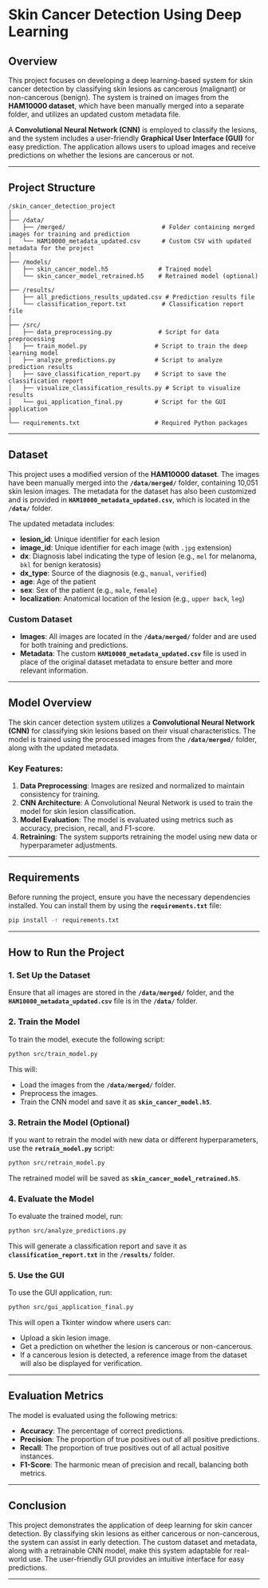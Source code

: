 
# **Skin Cancer Detection Using Deep Learning**

## **Overview**

This project focuses on developing a deep learning-based system for skin cancer detection by classifying skin lesions as cancerous (malignant) or non-cancerous (benign). The system is trained on images from the **HAM10000 dataset**, which have been manually merged into a separate folder, and utilizes an updated custom metadata file. 

A **Convolutional Neural Network (CNN)** is employed to classify the lesions, and the system includes a user-friendly **Graphical User Interface (GUI)** for easy prediction. The application allows users to upload images and receive predictions on whether the lesions are cancerous or not.

---

## **Project Structure**

```
/skin_cancer_detection_project
│
├── /data/
│   ├── /merged/                           # Folder containing merged images for training and prediction
│   └── HAM10000_metadata_updated.csv      # Custom CSV with updated metadata for the project
│
├── /models/
│   ├── skin_cancer_model.h5              # Trained model
│   └── skin_cancer_model_retrained.h5    # Retrained model (optional)
│
├── /results/
│   ├── all_predictions_results_updated.csv # Prediction results file
│   └── classification_report.txt          # Classification report file
│
├── /src/
│   ├── data_preprocessing.py             # Script for data preprocessing
│   ├── train_model.py                   # Script to train the deep learning model
│   ├── analyze_predictions.py           # Script to analyze prediction results
│   ├── save_classification_report.py    # Script to save the classification report
│   ├── visualize_classification_results.py # Script to visualize results
│   └── gui_application_final.py         # Script for the GUI application
│
└── requirements.txt                     # Required Python packages
```

---

## **Dataset**

This project uses a modified version of the **HAM10000 dataset**. The images have been manually merged into the **`/data/merged/`** folder, containing 10,051 skin lesion images. The metadata for the dataset has also been customized and is provided in **`HAM10000_metadata_updated.csv`**, which is located in the **`/data/`** folder.

The updated metadata includes:
- **lesion_id**: Unique identifier for each lesion
- **image_id**: Unique identifier for each image (with `.jpg` extension)
- **dx**: Diagnosis label indicating the type of lesion (e.g., `mel` for melanoma, `bkl` for benign keratosis)
- **dx_type**: Source of the diagnosis (e.g., `manual`, `verified`)
- **age**: Age of the patient
- **sex**: Sex of the patient (e.g., `male`, `female`)
- **localization**: Anatomical location of the lesion (e.g., `upper back`, `leg`)

### **Custom Dataset**

- **Images**: All images are located in the **`/data/merged/`** folder and are used for both training and predictions.
- **Metadata**: The custom **`HAM10000_metadata_updated.csv`** file is used in place of the original dataset metadata to ensure better and more relevant information.

---

## **Model Overview**

The skin cancer detection system utilizes a **Convolutional Neural Network (CNN)** for classifying skin lesions based on their visual characteristics. The model is trained using the processed images from the **`/data/merged/`** folder, along with the updated metadata.

### **Key Features:**
1. **Data Preprocessing**: Images are resized and normalized to maintain consistency for training.
2. **CNN Architecture**: A Convolutional Neural Network is used to train the model for skin lesion classification.
3. **Model Evaluation**: The model is evaluated using metrics such as accuracy, precision, recall, and F1-score.
4. **Retraining**: The system supports retraining the model using new data or hyperparameter adjustments.

---

## **Requirements**

Before running the project, ensure you have the necessary dependencies installed. You can install them by using the **`requirements.txt`** file:

```bash
pip install -r requirements.txt
```

---

## **How to Run the Project**

### **1. Set Up the Dataset**

Ensure that all images are stored in the **`/data/merged/`** folder, and the **`HAM10000_metadata_updated.csv`** file is in the **`/data/`** folder.

### **2. Train the Model**

To train the model, execute the following script:

```bash
python src/train_model.py
```

This will:
- Load the images from the **`/data/merged/`** folder.
- Preprocess the images.
- Train the CNN model and save it as **`skin_cancer_model.h5`**.

### **3. Retrain the Model (Optional)**

If you want to retrain the model with new data or different hyperparameters, use the **`retrain_model.py`** script:

```bash
python src/retrain_model.py
```

The retrained model will be saved as **`skin_cancer_model_retrained.h5`**.

### **4. Evaluate the Model**

To evaluate the trained model, run:

```bash
python src/analyze_predictions.py
```

This will generate a classification report and save it as **`classification_report.txt`** in the **`/results/`** folder.

### **5. Use the GUI**

To use the GUI application, run:

```bash
python src/gui_application_final.py
```

This will open a Tkinter window where users can:
- Upload a skin lesion image.
- Get a prediction on whether the lesion is cancerous or non-cancerous.
- If a cancerous lesion is detected, a reference image from the dataset will also be displayed for verification.

---

## **Evaluation Metrics**

The model is evaluated using the following metrics:
- **Accuracy**: The percentage of correct predictions.
- **Precision**: The proportion of true positives out of all positive predictions.
- **Recall**: The proportion of true positives out of all actual positive instances.
- **F1-Score**: The harmonic mean of precision and recall, balancing both metrics.

---

## **Conclusion**

This project demonstrates the application of deep learning for skin cancer detection. By classifying skin lesions as either cancerous or non-cancerous, the system can assist in early detection. The custom dataset and metadata, along with a retrainable CNN model, make this system adaptable for real-world use. The user-friendly GUI provides an intuitive interface for easy predictions.

---
